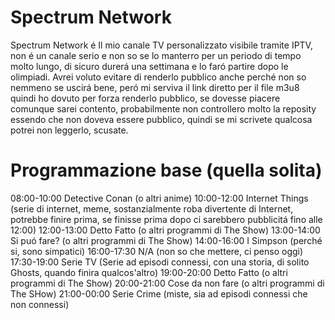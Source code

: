 # Spectrum Network
Spectrum Network é Il mio canale TV personalizzato visibile tramite IPTV, non é un canale serio e non so se lo manterro per un periodo di tempo molto lungo, di sicuro durerá una settimana e lo faró partire dopo le olimpiadi.
Avrei voluto evitare di renderlo pubblico anche perché non so nemmeno se uscirá bene, peró mi serviva il link diretto per il file m3u8 quindi ho dovuto per forza renderlo pubblico, se dovesse piacere comunque sarei contento, probabilmente non controllero molto la reposity essendo che non doveva essere pubblico, quindi se mi scrivete qualcosa potrei non leggerlo, scusate.

# Programmazione base (quella solita)
08:00-10:00 Detective Conan (o altri anime)
10:00-12:00 Internet Things (serie di internet, meme, sostanzialmente roba divertente di Internet, potrebbe finire prima, se finisse prima dopo ci sarebbero pubblicitá fino alle 12:00)
12:00-13:00 Detto Fatto (o altri programmi di The Show)
13:00-14:00 Si puó fare? (o altri programmi di The Show)
14:00-16:00 I Simpson (perché si, sono simpatici)
16:00-17:30 N/A (non so che mettere, ci penso oggi)
17:30-19:00 Serie TV (Serie ad episodi connessi, con una storia, di solito Ghosts, quando finira qualcos'altro)
19:00-20:00 Detto Fatto (o altri programmi di The Show)
20:00-21:00 Cose da non fare (o altri programmi di The SHow)
21:00-00:00 Serie Crime (miste, sia ad episodi connessi che non connessi)
